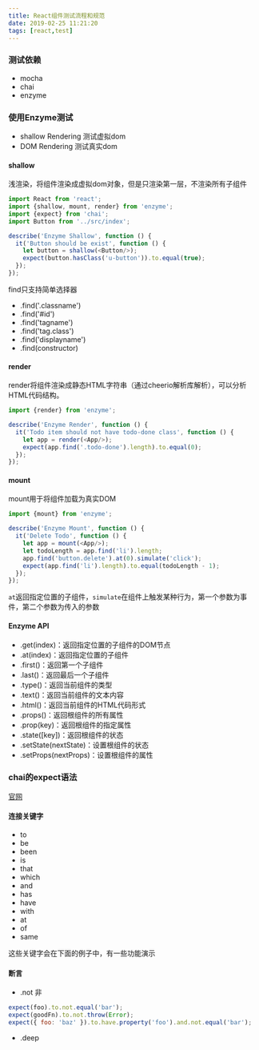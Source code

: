 ```yaml
---
title: React组件测试流程和规范
date: 2019-02-25 11:21:20
tags: [react,test]
---
```


### 测试依赖
- mocha
- chai
- enzyme

### 使用Enzyme测试
- shallow Rendering 测试虚拟dom
- DOM Rendering 测试真实dom

#### shallow
浅渲染，将组件渲染成虚拟dom对象，但是只渲染第一层，不渲染所有子组件
```javascript
import React from 'react';
import {shallow, mount, render} from 'enzyme';
import {expect} from 'chai';
import Button from '../src/index';

describe('Enzyme Shallow', function () {
  it('Button should be exist', function () {
    let button = shallow(<Button/>);
    expect(button.hasClass('u-button')).to.equal(true);
  });
});
```
find只支持简单选择器
- .find('.classname')
- .find('#id')
- .find('tagname')
- .find('tag.class')
- .find('displayname')
- .find(constructor)

<!-- more -->
#### render
render将组件渲染成静态HTML字符串（通过cheerio解析库解析），可以分析HTML代码结构。
```javascript
import {render} from 'enzyme';

describe('Enzyme Render', function () {
  it('Todo item should not have todo-done class', function () {
    let app = render(<App/>);
    expect(app.find('.todo-done').length).to.equal(0);
  });
});
```
#### mount
mount用于将组件加载为真实DOM
```javascript
import {mount} from 'enzyme';

describe('Enzyme Mount', function () {
  it('Delete Todo', function () {
    let app = mount(<App/>);
    let todoLength = app.find('li').length;
    app.find('button.delete').at(0).simulate('click');
    expect(app.find('li').length).to.equal(todoLength - 1);
  });
});
```
`at`返回指定位置的子组件，`simulate`在组件上触发某种行为，第一个参数为事件，第二个参数为传入的参数

#### Enzyme API
- .get(index)：返回指定位置的子组件的DOM节点
- .at(index)：返回指定位置的子组件
- .first()：返回第一个子组件
- .last()：返回最后一个子组件
- .type()：返回当前组件的类型
- .text()：返回当前组件的文本内容
- .html()：返回当前组件的HTML代码形式
- .props()：返回根组件的所有属性
- .prop(key)：返回根组件的指定属性
- .state([key])：返回根组件的状态
- .setState(nextState)：设置根组件的状态
- .setProps(nextProps)：设置根组件的属性

### chai的expect语法
[官网](http://chaijs.com/api/bdd/)
#### 连接关键字
- to
- be
- been
- is
- that
- which
- and
- has
- have
- with
- at
- of
- same

这些关键字会在下面的例子中，有一些功能演示

#### 断言
- .not
非
```js
expect(foo).to.not.equal('bar');
expect(goodFn).to.not.throw(Error);
expect({ foo: 'baz' }).to.have.property('foo').and.not.equal('bar');
```

- .deep

```js

```

